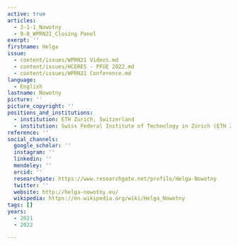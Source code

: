 ```yaml
---
active: true
articles:
  - 3-1-1_Nowotny
  - 9-0_WPRN21_Closing Panel
exerpt: ''
firstname: Helga
issue:
  - content/issues/WPRN21 Videos.md
  - content/issues/HCERES - PFUE 2022.md
  - content/issues/WPRN21 Conference.md
language:
  - English
lastname: Nowotny
picture: ''
picture_copyright: ''
positions_and_institutions:
  - institution: ETH Zurich, Switzerland
  - institution: Swiss Federal Institute of Technology in Zürich (ETH Zurich), Switzerland
reference: ''
social_channels:
  google_scholar: ''
  instagram: ''
  linkedin: ''
  mendeley: ''
  orcid: ''
  researchgate: https://www.researchgate.net/profile/Helga-Nowotny
  twitter: ''
  website: http://helga-nowotny.eu/
  wikipedia: https://en.wikipedia.org/wiki/Helga_Nowotny
tags: []
years:
  - 2021
  - 2022

---
```

